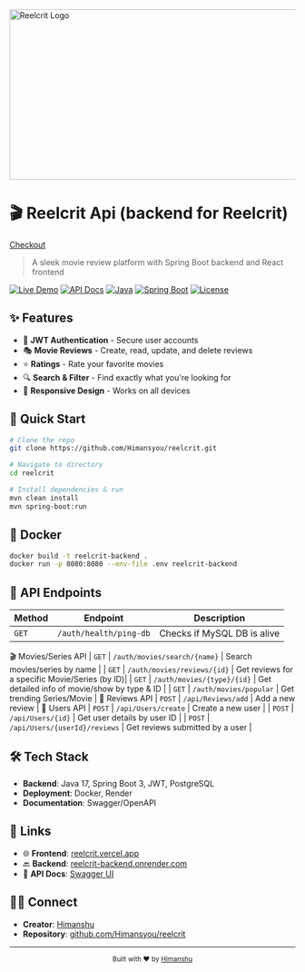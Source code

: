 
  <img src="https://github.com/user-attachments/assets/b33290cd-b45a-4781-b72b-d9e154630e4e" alt="Reelcrit Logo" height="300" width="900"/>
</p>

# 🎬 Reelcrit Api (backend for Reelcrit)
[Checkout](https://reelcrit.onrender.com/)

> A sleek movie review platform with Spring Boot backend and React frontend

[![Live Demo](https://img.shields.io/badge/demo-online-green.svg)](https://reelcrit.vercel.app)
[![API Docs](https://img.shields.io/badge/api-swagger-blue.svg)](https://reelcrit-backend.onrender.com/swagger-ui/index.html)
[![Java](https://img.shields.io/badge/java-17-orange.svg)](https://www.oracle.com/java/)
[![Spring Boot](https://img.shields.io/badge/spring_boot-3-brightgreen.svg)](https://spring.io/projects/spring-boot)
[![License](https://img.shields.io/badge/license-MIT-blue.svg)](LICENSE)

## ✨ Features

- 🔐 **JWT Authentication** - Secure user accounts
- 🎭 **Movie Reviews** - Create, read, update, and delete reviews
- ⭐ **Ratings** - Rate your favorite movies
- 🔍 **Search & Filter** - Find exactly what you're looking for
- 📱 **Responsive Design** - Works on all devices

## 🚀 Quick Start

```bash
# Clone the repo
git clone https://github.com/Himansyou/reelcrit.git

# Navigate to directory
cd reelcrit

# Install dependencies & run
mvn clean install
mvn spring-boot:run
```

## 🐳 Docker

```bash
docker build -t reelcrit-backend .
docker run -p 8080:8080 --env-file .env reelcrit-backend
```

## 🔌 API Endpoints

| Method | Endpoint | Description |
|--------|----------|-------------|
| `GET` | `/auth/health/ping-db` | Checks if MySQL DB is alive |
🎬 Movies/Series API
| `GET` | `/auth/movies/search/{name}` | Search movies/series by name |
| `GET`  | `/auth/movies/reviews/{id}` | Get reviews for a specific Movie/Series (by ID)|
| `GET`  | `/auth/movies/{type}/{id}` | 	Get detailed info of movie/show by type & ID |
| `GET`  | `/auth/movies/popular` | Get trending Series/Movie |
📝 Reviews API
| `POST` | `/api/Reviews/add` | 	Add a new review |
👤 Users API
| `POST` | `/api/Users/create` | Create a new user |
| `POST` | `/api/Users/{id}` | 	Get user details by user ID |
| `POST` | `/api/Users/{userId}/reviews` | Get reviews submitted by a user |


## 🛠️ Tech Stack

- **Backend**: Java 17, Spring Boot 3, JWT, PostgreSQL
- **Deployment**: Docker, Render
- **Documentation**: Swagger/OpenAPI

## 🔗 Links

- 🌐 **Frontend**: [reelcrit.vercel.app](https://reelcrit.vercel.app)
- 🔙 **Backend**: [reelcrit-backend.onrender.com](https://reelcrit-backend.onrender.com)
- 📖 **API Docs**: [Swagger UI](https://reelcrit-backend.onrender.com/swagger-ui/index.html)

## 👨‍💻 Connect

- **Creator**: [Himanshu](https://github.com/Himansyou)
- **Repository**: [github.com/Himansyou/reelcrit](https://github.com/Himansyou/reelcrit)

---

<p align="center">
  <sub>Built with ❤️ by <a href="https://github.com/Himansyou">Himanshu</a></sub>
</p>
